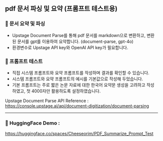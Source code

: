 ## pdf 문서 파싱 및 요약 (프롬프트 테스트용)

### 📂 문서 요약 및 파싱
- Upstage Document Parse를 통해 pdf 문서를 markdown으로 변환하고, 변환된 문서를 gpt를 이용하여 요약합니다. (document-parse, gpt-4o)
- 환경변수로 Upstage API key와 OpenAI API key가 필요합니다.

### 📂 프롬프트 테스트
- 직접 시스템 프롬프트와 요약 프롬프트를 작성하며 결과를 확인할 수 있습니다.
- 시스템 프롬프트와 요약 프롬프트의 예시를 기본값으로 작성해 두었습니다.
- 기본 프롬프트는 주로 짧은 논문 자료에 대한 한국어 요약문 생성을 고려하고 작성하였고, 첫 4000자만 활용하도록 설정하였습니다.

Upstage Document Parse API Reference :
https://console.upstage.ai/api/document-digitization/document-parsing

---
### 🤖 HuggingFace Demo :
https://huggingface.co/spaces/Cheeseorim/PDF_Summarize_Prompt_Test
